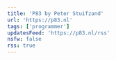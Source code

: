 ```yaml
---
title: 'P83 by Peter Stuifzand'
url: 'https://p83.nl'
tags: ['programmer']
updatesFeed: 'https://p83.nl/rss'
nsfw: false
rss: true
---
```


